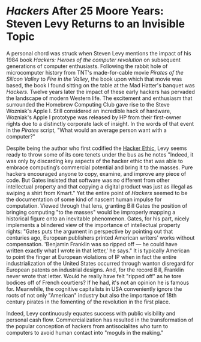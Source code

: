 # *Hackers* After 25 Moore Years: Steven Levy Returns to an Invisible Topic #

A personal chord was struck when Steven Levy mentions the impact of his 1984 book *Hackers: Heroes of the computer revolution* on subsequent generations of computer enthusiasts. Following the rabbit hole of microcomputer history from TNT's made-for-cable movie *Pirates of the Silicon Valley* to *Fire in the Valley*, the book upon which that movie was based, the book I found sitting on the table at the Mad Hatter's banquet was *Hackers*. Twelve years later the impact of these early hackers has pervaded the landscape of modern Western life. The excitement and enthusiasm that surrounded the Homebrew Computing Club gave rise to the Steve Wozniak's Apple I. Still considered an incredible hack of hardware, Wozniak's Apple I prototype was released by HP from their first-owner rights due to a distinctly corporate lack of insight. In the words of that event in the *Pirates* script, "What would an average person want with a computer?"

Despite being the author who first codified the [Hacker Ethic](http://en.wikipedia.org/wiki/Hacker_ethic), Levy seems ready to throw some of its core tenets under the bus as he notes "Indeed, it was only by discarding key aspects of the hacker ethic that was able to embrace computing’s commercial potential and bring it to the masses. Pure hackers encouraged anyone to copy, examine, and improve any piece of code. But Gates insisted that software was no different from other intellectual property and that copying a digital product was just as illegal as swiping a shirt from Kmart." Yet the entire point of *Hackers* seemed to be the documentation of some kind of nascent human impulse for computation. Viewed through that lens, granting Bill Gates the position of bringing computing "to the masses" would be improperly mapping a historical figure onto an inevitable phenomenon. Gates, for his part, nicely implements a blindered view of the importance of intellectual property rights: "Gates puts the argument in perspective by pointing out that centuries ago, European publishers printed American writers’ works without compensation. 'Benjamin Franklin was so ripped off — he could have written exactly what I wrote in that letter,' he says." It is typically American to point the finger at European violations of IP when in fact the entire industrialization of the United States occurred through wanton disregard for European patents on industrial designs. And, for the record Bill, Franklin never wrote that letter. Would he really have felt "ripped off" as he tore bodices off of French courtiers? If he had, it's not an opinion he is famous for. Meanwhile, the cognitive capitalists in USA conveniently ignore the roots of not only "American" industry but also the importance of 18th century pirates in the fomenting of the revolution in the first place.

Indeed, Levy continuously equates success with public visibility and personal cash flow. Commercialization has resulted in the transformation of the popular conception of hackers from antisocialites who turn to computers to avoid human contact into "moguls in the making." 